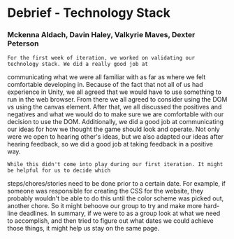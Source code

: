 # Debrief - Technology Stack
### Mckenna Aldach, Davin Haley, Valkyrie Maves, Dexter Peterson

	For the first week of iteration, we worked on validating our technology stack. We did a really good job at 
communicating what we were all familiar with as far as where we felt comfortable developing in. Because of 
the fact that not all of us had experience in Unity, we all agreed that we would have to use something 
to run in the web browser. From there we all agreed to consider using the DOM vs using the canvas element.
After that, we all discussed the positives and negatives and what we would do to make sure we are comfortable
with our decision to use the DOM. Additionally, we did a good job at communicating our ideas for 
how we thought the game should look and operate. Not only were we open to hearing other's ideas, but we also
adapted our ideas after hearing feedback, so we did a good job at taking feedback in a positive way. 

	While this didn't come into play during our first iteration. It might be helpful for us to decide which 
steps/chores/stories need to be done prior to a certain date. For example, if someone was responsible for creating the CSS for the website, they probably wouldn't be able to do this until the color scheme was picked out, another chore. So it might behoove our group to try and make more hard-line deadlines. In summary, if we were to as a group look at what we need to accomplish, and then tried to figure out what dates we could achieve those things, it might help us stay on the same page. 
